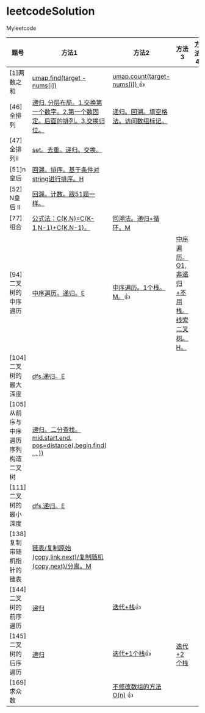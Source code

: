 # leetcodeSolution
Myleetcode


| 题号                                 | 方法1                                                        | 方法2                                                        | 方法3                                                        | 方法4 |
| ------------------------------------ | ------------------------------------------------------------ | ------------------------------------------------------------ | ------------------------------------------------------------ | ----- |
| [1]两数之和                          | [umap.find(target - nums[i])](https://github.com/hoshinotsuki/leetcodeSolution/blob/master/1.two-sum.0.cpp) | [umap.count(target-nums[i]) ](https://github.com/hoshinotsuki/leetcodeSolution/blob/master/1.two-sum.1.cpp)👍 |                                                              |       |
| [46]全排列                           | [递归. 分层布局。1.交换第一个数字。2.第一个数固定。后面的排列。3.交换归位。 ](https://github.com/hoshinotsuki/leetcodeSolution/blob/master/46.%E5%85%A8%E6%8E%92%E5%88%97.cpp) | [递归。回溯。填空格法。访问数组标记。](https://github.com/hoshinotsuki/leetcodeSolution/blob/master/46.%E5%85%A8%E6%8E%92%E5%88%97.0.cpp) |                                                              |       |
| [47]全排列ii                         | [set。去重。递归。交换。](https://github.com/hoshinotsuki/leetcodeSolution/commit/e312bdc2bc1bdec675b2f13ee3696992e7d3db22) |                                                              |                                                              |       |
| [51]n皇后                            | [回溯。排序。基于条件对string进行排序。H](https://github.com/hoshinotsuki/leetcodeSolution/commit/6768f5d218d02d85b5047febc66649e4e8eecffd) |                                                              |                                                              |       |
| [52] N皇后 II                        | [回溯。计数。跟51题一样。](https://github.com/hoshinotsuki/leetcodeSolution/commit/e9edec8cbd5015e5a233460435065a145cd3dadc) |                                                              |                                                              |       |
| [77] 组合                            | [公式法：C(K,N)=C(K-1,N-1)+C(K,N-1)。](https://github.com/hoshinotsuki/leetcodeSolution/commit/0a78196323468b8b874fda217196f3c543df6535) | [回溯法。递归+循环。M](https://github.com/hoshinotsuki/leetcodeSolution/commit/b4d3c60309a8d28eb32ba065470e7d79ad57ef6d) |                                                              |       |
| [94] 二叉树的中序遍历                | [中序遍历。递归。E](https://github.com/hoshinotsuki/leetcodeSolution/commit/4ebfc57abd6aac49411babd7308330077232641b) | [中序遍历。1个栈。M。](https://github.com/hoshinotsuki/leetcodeSolution/commit/c01046ecf304b70d35c14809051ea3a5b1841214)👍 | [中序遍历。O1,非递归+不用栈。线索二叉树。H。](https://github.com/hoshinotsuki/leetcodeSolution/commit/dac4956ab1ff07f3cf1eed37a4ee7bfd3756dc49) |       |
| [104] 二叉树的最大深度               | [dfs.递归。E](https://github.com/hoshinotsuki/leetcodeSolution/commit/1b01884901c468d3a78000b9ef3a344730158e0f) |                                                              |                                                              |       |
| [105] 从前序与中序遍历序列构造二叉树 | [递归。二分查找。mid.start.end. pos=distance(.begin,find( , , ))](https://github.com/hoshinotsuki/leetcodeSolution/commit/fbd9d1bf93250fadbe8b494292020567fcb4e69e) |                                                              |                                                              |       |
| [111] 二叉树的最小深度               | [dfs.递归。E](https://github.com/hoshinotsuki/leetcodeSolution/commit/8902d96c30e9ad33ab640e17f516604d257d2efc) |                                                              |                                                              |       |
| [138] 复制带随机指针的链表           | [链表/复制原始(copy,link,next)/复制随机(copy,next)/分离。M](https://github.com/hoshinotsuki/leetcodeSolution/commit/11fea7ea8f82b7ee6cc5da7b0b46cb8df81a28a2) |                                                              |                                                              |       |
| [144] 二叉树的前序遍历               | [递归](https://github.com/hoshinotsuki/leetcodeSolution/commit/6bb4e39b83d875610818db006461e763211cd8e7) | [迭代+栈](https://github.com/hoshinotsuki/leetcodeSolution/commit/b85a7a7f6dbad27566aa99fbc31823e6826225e0)👍 |                                                              |       |
| [145] 二叉树的后序遍历               | [递归](https://github.com/hoshinotsuki/leetcodeSolution/commit/0baef38849d479626863095cb472d47f5b8ef83c) | [迭代+1个栈](https://github.com/hoshinotsuki/leetcodeSolution/commit/5b7d6c448edcfbfcba6e0b81ffe10932af81bbe3)👍 | [迭代+2个栈](https://github.com/hoshinotsuki/leetcodeSolution/commit/3e4eeab3a78c176909c1fc5078bbf544d39f8bd1) |       |
| [169] 求众数                         |                                                              | [不修改数组的方法O(n)](https://github.com/hoshinotsuki/leetcodeSolution/commit/223eaff6134e68e32d04c0ad2e5dbfebd65409a0) 👍 |                                                              |       |
